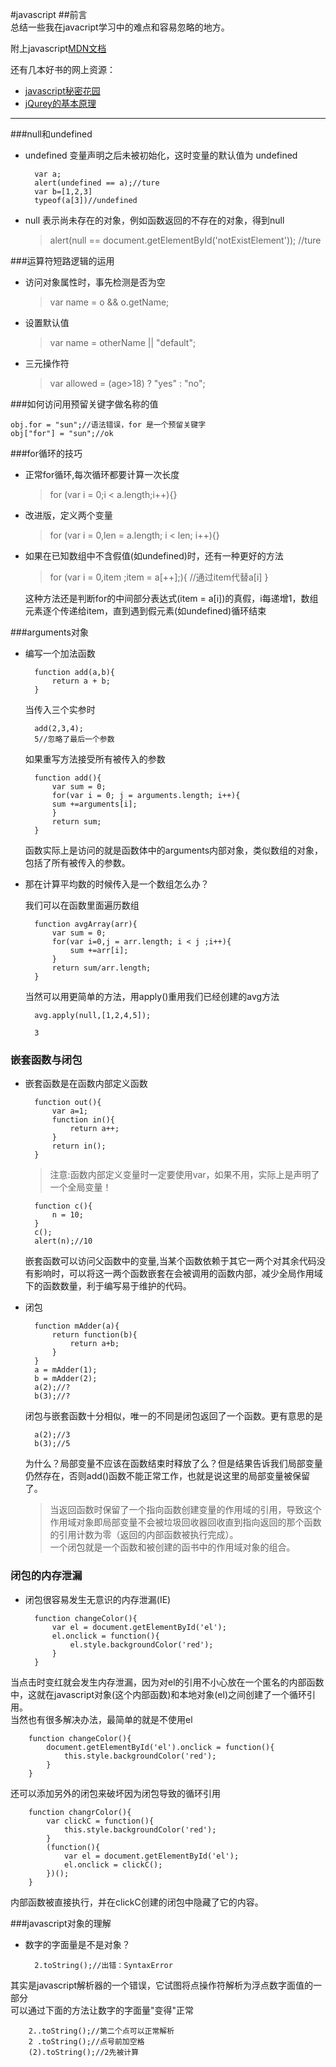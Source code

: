 #javascript
##前言  
总结一些我在javacript学习中的难点和容易忽略的地方。
 
附上javascript[MDN文档](https://developer.mozilla.org/zh-CN/docs/Web/JavaScript)  

还有几本好书的网上资源：
  
- [javascript秘密花园](http://bonsaiden.github.io/JavaScript-Garden/zh/)  
- [jQurey的基本原理](http://docs.huihoo.com/jquery/jquery-fundamentals/zh-cn/index.html) 

 - - -

###null和undefined  
- undefined 变量声明之后未被初始化，这时变量的默认值为 undefined 

		var a;  
		alert(undefined == a);//ture  
		var b=[1,2,3]
		typeof(a[3])//undefined  
 
- null 表示尚未存在的对象，例如函数返回的不存在的对象，得到null  
	
	>alert(null == document.getElementById('notExistElement'));  //ture  

###运算符短路逻辑的运用
- 访问对象属性时，事先检测是否为空
	>var name = o && o.getName;
- 设置默认值
	>var name = otherName || "default";
- 三元操作符
	>var allowed = (age>18) ? "yes" : "no";

###如何访问用预留关键字做名称的值

	obj.for = "sun";//语法错误，for 是一个预留关键字
	obj["for"] = "sun";//ok

###for循环的技巧
- 正常for循环,每次循环都要计算一次长度
	>for (var i = 0;i < a.length;i++){}
- 改进版，定义两个变量

	>for (var i = 0,len = a.length; i < len; i++){}

- 如果在已知数组中不含假值(如undefined)时，还有一种更好的方法

	>for (var i = 0,item ;item = a[++];){  //通过item代替a[i]  }  
	
     这种方法还是判断for的中间部分表达式(item = a[i])的真假，i每递增1，数组元素逐个传递给item，直到遇到假元素(如undefined)循环结束
     
###arguments对象
- 编写一个加法函数

		function add(a,b){  
			return a + b;  
		}  
	
	当传入三个实参时

		add(2,3,4);  
		5//忽略了最后一个参数
	
	如果重写方法接受所有被传入的参数
	
		function add(){  
			var sum = 0;  
			for(var i = 0; j = arguments.length; i++){  
			sum +=arguments[i];
			}  
			return sum;  
		}  
	
	函数实际上是访问的就是函数体中的arguments内部对象，类似数组的对象，包括了所有被传入的参数。
- 那在计算平均数的时候传入是一个数组怎么办？  
  
	我们可以在函数里面遍历数组

		function avgArray(arr){
			var sum = 0;
			for(var i=0,j = arr.length; i < j ;i++){
				sum +=arr[i];
			}	
			return sum/arr.length;
		}  
	当然可以用更简单的方法，用apply()重用我们已经创建的avg方法

		avg.apply(null,[1,2,4,5]);  

		3  
### 嵌套函数与闭包  
    
- 嵌套函数是在函数内部定义函数
		
		function out(){
			var a=1;
			function in(){
				return a++;
			}		
			return in();
		} 
 
	>注意:函数内部定义变量时一定要使用var，如果不用，实际上是声明了一个全局变量！

		function c(){
			n = 10;
		}
		c();
		alert(n);//10

	嵌套函数可以访问父函数中的变量,当某个函数依赖于其它一两个对其余代码没有影响时，可以将这一两个函数嵌套在会被调用的函数内部，减少全局作用域下的函数数量，利于编写易于维护的代码。
	
- 闭包
	
		function mAdder(a){
			return function(b){
				return a+b;
			}
		}
		a = mAdder(1);
		b = mAdder(2);
		a(2);//?
		b(3);//?  
	
	闭包与嵌套函数十分相似，唯一的不同是闭包返回了一个函数。更有意思的是  
	
		a(2);//3
		b(3);//5	
	为什么？局部变量不应该在函数结束时释放了么？但是结果告诉我们局部变量仍然存在，否则add()函数不能正常工作，也就是说这里的局部变量被保留了。
	>当返回函数时保留了一个指向函数创建变量的作用域的引用，导致这个作用域对象即局部变量不会被垃圾回收器回收直到指向返回的那个函数的引用计数为零（返回的内部函数被执行完成）。  
	>一个闭包就是一个函数和被创建的函书中的作用域对象的组合。

### 闭包的内存泄漏  
- 闭包很容易发生无意识的内存泄漏(IE)
	
		function changeColor(){
			var el = document.getElementById('el');
			el.onclick = function(){
				el.style.backgroundColor('red');
			}
		}
当点击时变红就会发生内存泄漏，因为对el的引用不小心放在一个匿名的内部函数中，这就在javascript对象(这个内部函数)和本地对象(el)之间创建了一个循环引用。  
当然也有很多解决办法，最简单的就是不使用el
	
		function changeColor(){
			document.getElementById('el').onclick = function(){
				this.style.backgroundColor('red');
			}
		}
还可以添加另外的闭包来破坏因为闭包导致的循环引用 

		function changrColor(){
			var clickC = function(){
				this.style.backgroundColor('red');
			}
			(function(){
				var el = document.getElementById('el');
				el.onclick = clickC();
			})();
		}
内部函数被直接执行，并在clickC创建的闭包中隐藏了它的内容。

###javascript对象的理解

- 数字的字面量是不是对象？
		
		2.toString();//出错：SyntaxError
其实是javascript解析器的一个错误，它试图将点操作符解析为浮点数字面值的一部分  
可以通过下面的方法让数字的字面量"变得"正常
		
		2..toString();//第二个点可以正常解析
		2 .toString();//点号前加空格
		(2).toString();//2先被计算

